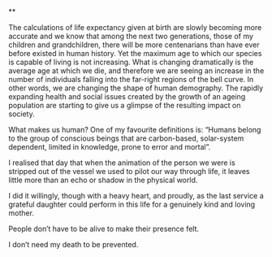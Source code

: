 **

The calculations of life expectancy given at birth are slowly becoming more accurate and we know that among the next two generations, those of my children and grandchildren, there will be more centenarians than have ever before existed in human history. Yet the maximum age to which our species is capable of living is not increasing. What is changing dramatically is the average age at which we die, and therefore we are seeing an increase in the number of individuals falling into the far-right regions of the bell curve. In other words, we are changing the shape of human demography. The rapidly expanding health and social issues created by the growth of an ageing population are starting to give us a glimpse of the resulting impact on society. 

  

What makes us human? One of my favourite definitions is: “Humans belong to the group of conscious beings that are carbon-based, solar-system dependent, limited in knowledge, prone to error and mortal”.

  

I realised that day that when the animation of the person we were is stripped out of the vessel we used to pilot our way through life, it leaves little more than an echo or shadow in the physical world.

  

I did it willingly, though with a heavy heart, and proudly, as the last service a grateful daughter could perform in this life for a genuinely kind and loving mother.

  

People don’t have to be alive to make their presence felt.

  

I don’t need my death to be prevented.